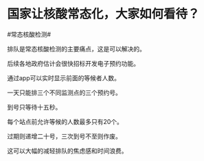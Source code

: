 # 国家让核酸常态化，大家如何看待？

\#常态核酸检测#

排队是常态核酸检测的主要痛点，这是可以解决的。

后续各地政府估计会很快招标开发电子预约功能。

通过app可以实时显示前面的等候者人数。

一天只能排三个不同监测点的三个预约号。

到号只等待十五秒。

每个站点前允许等候的人数最多只有20个。

过期则递增二十号，三次到号不至则作废。

这可以大幅的减轻排队的焦虑感和时间浪费。

